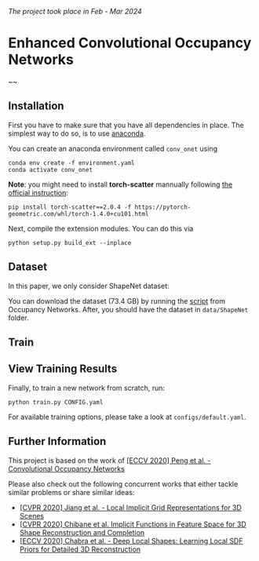 _The project took place in Feb - Mar 2024_
# Enhanced Convolutional Occupancy Networks

~~

## Installation
First you have to make sure that you have all dependencies in place.
The simplest way to do so, is to use [anaconda](https://www.anaconda.com/). 

You can create an anaconda environment called `conv_onet` using
```
conda env create -f environment.yaml
conda activate conv_onet
```
**Note**: you might need to install **torch-scatter** mannually following [the official instruction](https://github.com/rusty1s/pytorch_scatter#pytorch-140):
```
pip install torch-scatter==2.0.4 -f https://pytorch-geometric.com/whl/torch-1.4.0+cu101.html
```

Next, compile the extension modules.
You can do this via
```
python setup.py build_ext --inplace
```

## Dataset

In this paper, we only consider ShapeNet dataset:

You can download the dataset (73.4 GB) by running the [script](https://github.com/autonomousvision/occupancy_networks#preprocessed-data) from Occupancy Networks. After, you should have the dataset in `data/ShapeNet` folder.

## Train



## View Training Results
Finally, to train a new network from scratch, run:
```
python train.py CONFIG.yaml
```
For available training options, please take a look at `configs/default.yaml`.


## Further Information
This project is based on the work of [[ECCV 2020] Peng et al. - Convolutional Occupancy Networks](https://arxiv.org/abs/2003.04618)

Please also check out the following concurrent works that either tackle similar problems or share similar ideas:
- [[CVPR 2020] Jiang et al. - Local Implicit Grid Representations for 3D Scenes](https://arxiv.org/abs/2003.08981)
- [[CVPR 2020] Chibane et al. Implicit Functions in Feature Space for 3D Shape Reconstruction and Completion](https://arxiv.org/abs/2003.01456)
- [[ECCV 2020] Chabra et al. - Deep Local Shapes: Learning Local SDF Priors for Detailed 3D Reconstruction](https://arxiv.org/abs/2003.10983)
